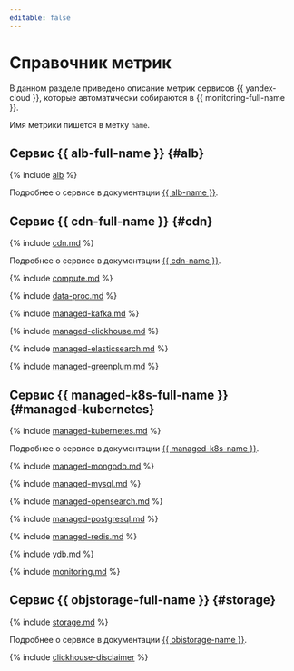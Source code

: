 ```yaml
---
editable: false
---
```


# Справочник метрик

В данном разделе приведено описание метрик сервисов {{ yandex-cloud }}, которые автоматически собираются в {{ monitoring-full-name }}.

Имя метрики пишется в метку `name`.

## Сервис {{ alb-full-name }} {#alb}

{% include [alb](../../_includes/monitoring/metrics-ref/alb.md) %}

Подробнее о сервисе в документации [{{ alb-name }}](../../application-load-balancer/).

## Сервис {{ cdn-full-name }} {#cdn}

{% include [cdn.md](../../_includes/monitoring/metrics-ref/cdn.md) %}

Подробнее о сервисе в документации [{{ cdn-name }}](../../cdn/).

{% include [compute.md](../../_includes/monitoring/metrics-ref/compute.md) %}


{% include [data-proc.md](../../_includes/monitoring/metrics-ref/data-proc.md) %}


{% include [managed-kafka.md](../../_includes/monitoring/metrics-ref/managed-kafka.md) %}

{% include [managed-clickhouse.md](../../_includes/monitoring/metrics-ref/managed-clickhouse.md) %}


{% include [managed-elasticsearch.md](../../_includes/monitoring/metrics-ref/managed-elasticsearch.md) %}

{% include [managed-greenplum.md](../../_includes/monitoring/metrics-ref/managed-greenplum.md) %}


## Сервис {{ managed-k8s-full-name }} {#managed-kubernetes}

{% include [managed-kubernetes.md](../../_includes/monitoring/metrics-ref/managed-kubernetes.md) %}

Подробнее о сервисе в документации [{{ managed-k8s-name }}](../../managed-kubernetes/).


{% include [managed-mongodb.md](../../_includes/monitoring/metrics-ref/managed-mongodb.md) %}


{% include [managed-mysql.md](../../_includes/monitoring/metrics-ref/managed-mysql.md) %}

{% include [managed-opensearch.md](../../_includes/monitoring/metrics-ref/managed-opensearch.md) %}

{% include [managed-postgresql.md](../../_includes/monitoring/metrics-ref/managed-postgresql.md) %}

{% include [managed-redis.md](../../_includes/monitoring/metrics-ref/managed-redis.md) %}


{% include [ydb.md](../../_includes/monitoring/metrics-ref/ydb.md) %}


{% include [monitoring.md](../../_includes/monitoring/metrics-ref/monitoring.md) %}

## Сервис {{ objstorage-full-name }} {#storage}

{% include [storage.md](../../_includes/monitoring/metrics-ref/storage.md) %}

Подробнее о сервисе в документации [{{ objstorage-name }}](../../storage/).

{% include [clickhouse-disclaimer](../../_includes/clickhouse-disclaimer.md) %}
